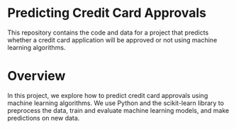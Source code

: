 # Predicting Credit Card Approvals
This repository contains the code and data for a project that predicts whether a credit card application will be approved or not using machine learning algorithms.

# Overview
In this project, we explore how to predict credit card approvals using machine learning algorithms. We use Python and the scikit-learn library to preprocess the data, train and evaluate machine learning models, and make predictions on new data.